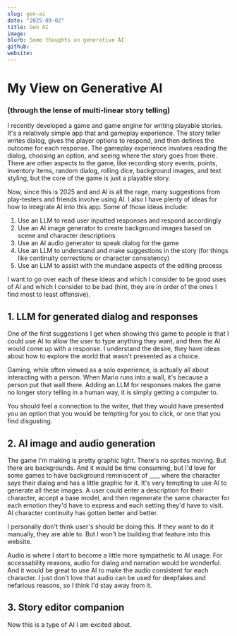 ```yaml
---
slug: gen-ai
date: "2025-09-02"
title: Gen AI
image: 
blurb: Some thoughts on generative AI
github:
website:
---
```


# My View on Generative AI 

### (through the lense of multi-linear story telling)

I recently developed a game and game engine for writing playable stories. It's a relatively simple app that and gameplay experience. The story teller writes dialog, gives the player options to respond, and then defines the outcome for each response. The gameplay experience involves reading the dialog, choosing an option, and seeing where the story goes from there. There are other aspects to the game, like recording story events, points, inventory items, random dialog, rolling dice, background images, and text styling, but the core of the game is just a playable story. 

Now, since this is 2025 and and AI is all the rage, many suggestions from play-testers and friends involve using AI. I also I have plenty of ideas for how to integrate AI into this app. Some of those ideas include:
1. Use an LLM to read user inputted responses and respond accordingly
2. Use an AI image generator to create background images based on scene and character descriptions
3. Use an AI audio generator to speak dialog for the game
4. Use an LLM to understand and make suggestions in the story (for things like continuity corrections or character consistency)
5. Use an LLM to assist with the mundane aspects of the editing process

I want to go over each of these ideas and which I consider to be good uses of AI and which I consider to be bad (hint, they are in order of the ones I find most to least offensive).

## 1. LLM for generated dialog and responses

One of the first suggestions I get when showing this game to people is that I could use AI to allow the user to type anything they want, and then the AI would come up with a response. I understand the desire, they have ideas about how to explore the world that wasn't presented as a choice.

Gaming, while often viewed as a solo experience, is actually all about interacting with a person. When Mario runs into a wall, it's because a person put that wall there. Adding an LLM for responses makes the game no longer story telling in a human way, it is simply getting a computer to.

You should feel a connection to the writer, that they would have presented you an option that you would be tempting for you to click, or one that you find disgusting.

## 2. AI image and audio generation

The game I'm making is pretty graphic light. There's no sprites moving. But there are backgrounds. And it would be time consuming, but I'd love for some games to have background reminiscent of ___, where the character says their dialog and has a little graphic for it. It's very tempting to use AI to generate all these images. A user could enter a description for their character, accept a base model, and then regenerate the same character for each emotion they'd have to express and each setting they'd have to visit. AI character continuity has gotten better and better.

I personally don't think user's should be doing this. If they want to do it manually, they are able to. But I won't be building that feature into this website.

Audio is where I start to become a little more sympathetic to AI usage. For accessability reasons, audio for dialog and narration would be wonderful. And it would be great to use AI to make the audio consistent for each character. I just don't love that audio can be used for deepfakes and nefarious reasons, so I think I'd stay away from it.

## 3. Story editor companion

Now this is a type of AI I am excited about. 